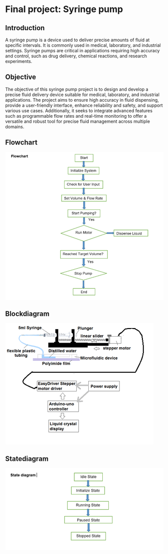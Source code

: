 # Final project: Syringe pump
## Introduction 
A syringe pump is a device used to deliver precise amounts of fluid at specific intervals. It is commonly used in medical, laboratory, and industrial settings. Syringe pumps are critical in applications requiring high accuracy and control, such as drug delivery, chemical reactions, and research experiments.
## Objective 
The objective of this syringe pump project is to design and develop a precise fluid delivery device suitable for medical, laboratory, and industrial applications. The project aims to ensure high accuracy in fluid dispensing, provide a user-friendly interface, enhance reliability and safety, and support various use cases. Additionally, it seeks to integrate advanced features such as programmable flow rates and real-time monitoring to offer a versatile and robust tool for precise fluid management across multiple domains.
## Flowchart
  ![flowchart](flowchart.png)
## Blockdiagram 
  ![blockdigram](blockdiagram.png)
## Statediagram
  ![statedigram](statediagram.png)

